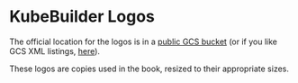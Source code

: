 # KubeBuilder Logos

The official location for the logos is in a [public GCS
bucket][kb-logos-gcs] (or if you like GCS XML listings,
[here][kb-logos-gcs-direct]).

These logos are copies used in the book, resized to their appropriate
sizes. 

[kb-logos-gcs]: https://console.cloud.google.com/storage/browser/kubebuilder-logos 

[kb-logos-gcs-direct]: https://storage.googleapis.com/kubebuilder-logos
